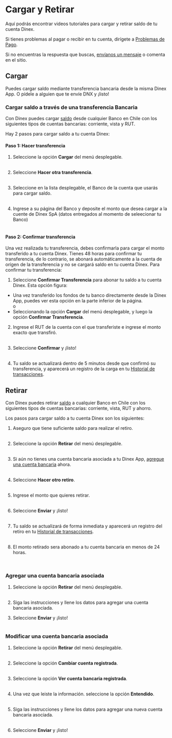# Cargar y Retirar

Aquí podrás encontrar videos tutoriales para cargar y retirar saldo de tu cuenta Dinex. 

Si tienes problemas al pagar o recibir en tu cuenta, dirígete a [Problemas de Pago](../faq/problemas.md). 

Si no encuentras la respuesta que buscas, [envíanos un mensaje](../solicitud.md) o comenta en el sitio.

## Cargar

Puedes cargar saldo mediante transferencia bancaria desde la misma Dinex App.
O pídele a alguien que te envíe DNX y ¡listo!

### Cargar saldo a través de una transferencia Bancaria

Con Dinex puedes cargar [saldo](../../guias/cuenta/#saldo-dinex) desde cualquier Banco en Chile con los siguientes tipos de cuentas bancarias: corriente, vista y RUT.

Hay 2 pasos para cargar saldo a tu cuenta Dinex:

#### Paso 1: Hacer transferencia

1. Seleccione la opción **Cargar** del menú desplegable.
<br><br>

2. Seleccione **Hacer otra transferencia**.
<br><br>

3. Seleccione en la lista desplegable, el Banco de la cuenta que usarás para cargar saldo. 
<br><br>

4. Ingrese a su página del Banco y deposite el monto que desea cargar a la cuente de Dinex SpA (datos entregados al momento de seleecionar tu Banco)
<br><br>

#### Paso 2: Confirmar transferencia

Una vez realizada tu transferencia, debes confirmarla para cargar el monto transferido a tu cuenta Dinex. Tienes 48 horas para confirmar tu transferencia, de lo contrario, se abonará automáticamente a la cuenta de orígen de la transferencia y no se cargará saldo en tu cuenta Dinex.  Para confirmar tu transferencia:<br>

1. Seleccione **Confirmar Transferencia** para abonar tu saldo a tu cuenta Dinex. Esta opción figura:
  * Una vez transferido los fondos de tu banco directamente desde la Dinex App, puedes ver esta opción en la parte inferior de la página.
    <br>o
  * Seleccionando la opción **Cargar** del menú desplegable, y luego la opción **Confirmar Transferencia**. 

2. Ingrese el RUT de la cuenta con el que transferiste e ingrese el monto exacto que transfiró.
<br><br>

3. Seleccione **Confirmar** y ¡listo!
<br><br>

4. Tu saldo se actualizará dentro de 5 minutos desde que confirmó su transferencia, y aparecerá un registro de la carga en tu [Historial de transacciones](../../guias/cuenta/#historial-de-transacciones).

## Retirar

Con Dinex puedes retirar [saldo](../../guias/cuenta/#saldo-dinex) a cualquier Banco en Chile con los siguientes tipos de cuentas bancarias: corriente, vista, RUT y ahorro.

Los pasos para cargar saldo a tu cuenta Dinex son los siguientes:

1. Aseguro que tiene suficiente saldo para realizar el retiro.
<br><br>

2. Seleccione la opción **Retirar** del menú desplegable.
<br><br>

3. Si aún no tienes una cuenta bancaria asociada a tu Dinex App, [agregue una cuenta bancaria](../../guias/cargar-retirar/#agregar-una-cuenta-bancaria-asociada) ahora.<br><br>

4. Seleccione **Hacer otro retiro**.
<br><br>

5. Ingrese el monto que quieres retirar.
<br><br>

6. Seleccione **Enviar** y ¡listo!
<br><br>

7. Tu saldo se actualizará de forma inmediata y aparecerá un registro del retiro en tu [Historial de transacciones](../../guias/cuenta/#historial-de-transacciones).
<br><br>

8. El monto retirado sera abonado a tu cuenta bancaria en menos de 24 horas.

<br>

### Agregar una cuenta bancaria asociada

1. Seleccione la opción **Retirar** del menú desplegable.
<br><br>

2. Siga las instrucciones y llene los datos para agregar una cuenta bancaria asociada. 

3. Seleccione **Enviar** y ¡listo!
<br><br>

### Modificar una cuenta bancaria asociada

1. Seleccione la opción **Retirar** del menú desplegable.
<br><br>

2. Seleccione la opción **Cambiar cuenta registrada**.
<br><br>

3. Seleccione la opción **Ver cuenta bancaria registrada**.
<br><br>

4. Una vez que leiste la información. seleccione la opción **Entendido**.
<br><br>

5. Siga las instrucciones y llene los datos para agregar una nueva cuenta bancaria asociada. 
<br><br>

6. Seleccione **Enviar** y ¡listo!
<br><br>




